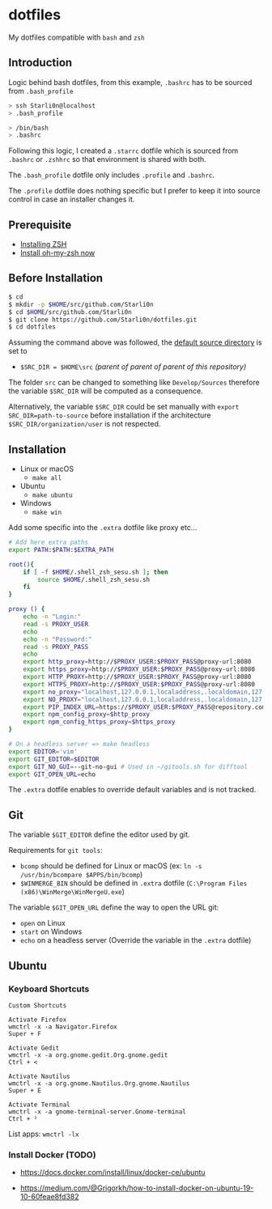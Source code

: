 # dotfiles
My dotfiles compatible with `bash` and `zsh`

## Introduction

Logic behind bash dotfiles, from this example, `.bashrc` has to be sourced from `.bash_profile`
```sh
> ssh Starli0n@localhost
> .bash_profile

> /bin/bash
> .bashrc
```

Following this logic, I created a `.starrc` dotfile which is sourced from `.bashrc` or `.zshhrc` so that environment is shared with both.

The `.bash_profile` dotfile only includes `.profile` and `.bashrc`.

The `.profile` dotfile does nothing specific but I prefer to keep it into source control in case an installer changes it.


## Prerequisite

- [Installing ZSH](https://github.com/ohmyzsh/ohmyzsh/wiki/Installing-ZSH)
- [Install oh-my-zsh now](https://ohmyz.sh/#install)


## Before Installation

```sh
$ cd
$ mkdir -p $HOME/src/github.com/Starli0n
$ cd $HOME/src/github.com/Starli0n
$ git clone https://github.com/Starli0n/dotfiles.git
$ cd dotfiles
```

Assuming the command above was followed, the [default source directory](https://github.com/Starli0n/dotfiles/blob/master/Makefile#L3) is set to
  - `$SRC_DIR = $HOME\src` _(parent of parent of parent of this repository)_

The folder `src` can be changed to something like `Develop/Sources` therefore the variable `$SRC_DIR` will be computed as a consequence.

Alternatively, the variable `$SRC_DIR` could be set manually with `export SRC_DIR=path-to-source` before installation if the architecture `$SRC_DIR/organization/user` is not respected.


## Installation

* Linux or macOS
	* `make all`
* Ubuntu
	* `make ubuntu`
* Windows
	* `make win`

Add some specific into the `.extra` dotfile like proxy etc...
```sh
# Add here extra paths
export PATH:$PATH:$EXTRA_PATH

root(){
    if [ -f $HOME/.shell_zsh_sesu.sh ]; then
        source $HOME/.shell_zsh_sesu.sh
    fi
}

proxy () {
	echo -n "Login:"
	read -s PROXY_USER
	echo
	echo -n "Password:"
	read -s PROXY_PASS
	echo
	export http_proxy=http://$PROXY_USER:$PROXY_PASS@proxy-url:8080
	export https_proxy=http://$PROXY_USER:$PROXY_PASS@proxy-url:8080
	export HTTP_PROXY=http://$PROXY_USER:$PROXY_PASS@proxy-url:8080
	export HTTPS_PROXY=http://$PROXY_USER:$PROXY_PASS@proxy-url:8080
	export no_proxy="localhost,127.0.0.1,localaddress,.localdomain,127.*,192.168.*,172.*,10.*"
	export NO_PROXY="localhost,127.0.0.1,localaddress,.localdomain,127.*,192.168.*,172.*,10.*"
	export PIP_INDEX_URL=https://$PROXY_USER:$PROXY_PASS@repository.com
	export npm_config_proxy=$http_proxy
	export npm_config_https_proxy=$https_proxy
}

# On a headless server => make headless
export EDITOR='vim'
export GIT_EDITOR=$EDITOR
export GIT_NO_GUI=--git-no-gui # Used in ~/gitools.sh for difftool
export GIT_OPEN_URL=echo
```

The `.extra` dotfile enables to override default variables and is not tracked.


## Git

The variable `$GIT_EDITOR` define the editor used by git.

Requirements for `git tools`:
- `bcomp` should be defined for Linux or macOS (ex: `ln -s /usr/bin/bcompare $APPS/bin/bcomp`)
- `$WINMERGE_BIN` should be defined in `.extra` dotfile (`C:\Program Files (x86)\WinMerge\WinMergeU.exe`)

The variable `$GIT_OPEN_URL` define the way to open the URL git:
- `open` on Linux
- `start` on Windows
- `echo` on a headless server (Override the variable in the `.extra` dotfile)

## Ubuntu

### Keyboard Shortcuts

`Custom Shortcuts`

```
Activate Firefox
wmctrl -x -a Navigator.Firefox
Super + F

Activate Gedit
wmctrl -x -a org.gnome.gedit.Org.gnome.gedit
Ctrl + <

Activate Nautilus
wmctrl -x -a org.gnome.Nautilus.Org.gnome.Nautilus
Super + E

Activate Terminal
wmctrl -x -a gnome-terminal-server.Gnome-terminal
Ctrl + ²
```

List apps: `wmctrl -lx`

### Install Docker (TODO)

- https://docs.docker.com/install/linux/docker-ce/ubuntu

- https://medium.com/@Grigorkh/how-to-install-docker-on-ubuntu-19-10-60feae8fd382
